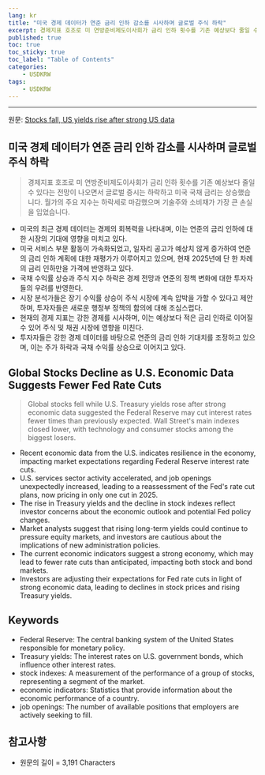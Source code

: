 ```yaml
---
lang: kr
title: "미국 경제 데이터가 연준 금리 인하 감소를 시사하며 글로벌 주식 하락"
excerpt: 경제지표 호조로 미 연방준비제도이사회가 금리 인하 횟수를 기존 예상보다 줄일 수 있다는 전망이 나오면서 글로벌 증시는 하락하고 미국 국채 금리는 상승했습니다. 월가의 주요 지수는 하락세로 마감했으며 기술주와 소비재가 가장 큰 손실을 입었습니다.
published: true
toc: true
toc_sticky: true
toc_label: "Table of Contents"
categories:
    - USDKRW
tags:
    - USDKRW
---
```


---

  원문: [Stocks fall, US yields rise after strong US data](https://www.investing.com/news/stock-market-news/asia-shares-rise-on-prospect-of-softer-trump-tariffs-3799003)

## 미국 경제 데이터가 연준 금리 인하 감소를 시사하며 글로벌 주식 하락

> 경제지표 호조로 미 연방준비제도이사회가 금리 인하 횟수를 기존 예상보다 줄일 수 있다는 전망이 나오면서 글로벌 증시는 하락하고 미국 국채 금리는 상승했습니다. 월가의 주요 지수는 하락세로 마감했으며 기술주와 소비재가 가장 큰 손실을 입었습니다.


- 미국의 최근 경제 데이터는 경제의 회복력을 나타내며, 이는 연준의 금리 인하에 대한 시장의 기대에 영향을 미치고 있다.
- 미국 서비스 부문 활동이 가속화되었고, 일자리 공고가 예상치 않게 증가하여 연준의 금리 인하 계획에 대한 재평가가 이루어지고 있으며, 현재 2025년에 단 한 차례의 금리 인하만을 가격에 반영하고 있다.
- 국채 수익률 상승과 주식 지수 하락은 경제 전망과 연준의 정책 변화에 대한 투자자들의 우려를 반영한다.
- 시장 분석가들은 장기 수익률 상승이 주식 시장에 계속 압박을 가할 수 있다고 제안하며, 투자자들은 새로운 행정부 정책의 함의에 대해 조심스럽다.
- 현재의 경제 지표는 강한 경제를 시사하며, 이는 예상보다 적은 금리 인하로 이어질 수 있어 주식 및 채권 시장에 영향을 미친다.
- 투자자들은 강한 경제 데이터를 바탕으로 연준의 금리 인하 기대치를 조정하고 있으며, 이는 주가 하락과 국채 수익률 상승으로 이어지고 있다.

## Global Stocks Decline as U.S. Economic Data Suggests Fewer Fed Rate Cuts

> Global stocks fell while U.S. Treasury yields rose after strong economic data suggested the Federal Reserve may cut interest rates fewer times than previously expected. Wall Street's main indexes closed lower, with technology and consumer stocks among the biggest losers.


- Recent economic data from the U.S. indicates resilience in the economy, impacting market expectations regarding Federal Reserve interest rate cuts.
- U.S. services sector activity accelerated, and job openings unexpectedly increased, leading to a reassessment of the Fed's rate cut plans, now pricing in only one cut in 2025.
- The rise in Treasury yields and the decline in stock indexes reflect investor concerns about the economic outlook and potential Fed policy changes.
- Market analysts suggest that rising long-term yields could continue to pressure equity markets, and investors are cautious about the implications of new administration policies.
- The current economic indicators suggest a strong economy, which may lead to fewer rate cuts than anticipated, impacting both stock and bond markets.
- Investors are adjusting their expectations for Fed rate cuts in light of strong economic data, leading to declines in stock prices and rising Treasury yields.

## Keywords

- Federal Reserve: The central banking system of the United States responsible for monetary policy.
- Treasury yields: The interest rates on U.S. government bonds, which influence other interest rates.
- stock indexes: A measurement of the performance of a group of stocks, representing a segment of the market.
- economic indicators: Statistics that provide information about the economic performance of a country.
- job openings: The number of available positions that employers are actively seeking to fill.

## 참고사항

- 원문의 길이 = 3,191 Characters

